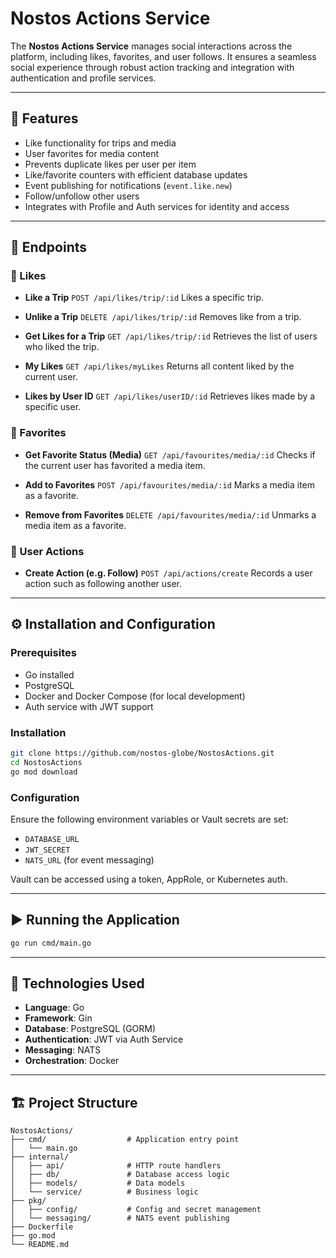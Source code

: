 # Nostos Actions Service

The **Nostos Actions Service** manages social interactions across the platform, including likes, favorites, and user follows. It ensures a seamless social experience through robust action tracking and integration with authentication and profile services.

---

## 🚀 Features

* Like functionality for trips and media
* User favorites for media content
* Prevents duplicate likes per user per item
* Like/favorite counters with efficient database updates
* Event publishing for notifications (`event.like.new`)
* Follow/unfollow other users
* Integrates with Profile and Auth services for identity and access

---

## 📌 Endpoints

### 🔹 Likes

* **Like a Trip**
  `POST /api/likes/trip/:id`
  Likes a specific trip.

* **Unlike a Trip**
  `DELETE /api/likes/trip/:id`
  Removes like from a trip.

* **Get Likes for a Trip**
  `GET /api/likes/trip/:id`
  Retrieves the list of users who liked the trip.

* **My Likes**
  `GET /api/likes/myLikes`
  Returns all content liked by the current user.

* **Likes by User ID**
  `GET /api/likes/userID/:id`
  Retrieves likes made by a specific user.

### 🔹 Favorites

* **Get Favorite Status (Media)**
  `GET /api/favourites/media/:id`
  Checks if the current user has favorited a media item.

* **Add to Favorites**
  `POST /api/favourites/media/:id`
  Marks a media item as a favorite.

* **Remove from Favorites**
  `DELETE /api/favourites/media/:id`
  Unmarks a media item as a favorite.

### 🔹 User Actions

* **Create Action (e.g. Follow)**
  `POST /api/actions/create`
  Records a user action such as following another user.

---

## ⚙️ Installation and Configuration

### Prerequisites

* Go installed
* PostgreSQL
* Docker and Docker Compose (for local development)
* Auth service with JWT support

### Installation

```bash
git clone https://github.com/nostos-globe/NostosActions.git
cd NostosActions
go mod download
```

### Configuration

Ensure the following environment variables or Vault secrets are set:

* `DATABASE_URL`
* `JWT_SECRET`
* `NATS_URL` (for event messaging)

Vault can be accessed using a token, AppRole, or Kubernetes auth.

---

## ▶️ Running the Application

```bash
go run cmd/main.go
```

---

## 🧱 Technologies Used

* **Language**: Go
* **Framework**: Gin
* **Database**: PostgreSQL (GORM)
* **Authentication**: JWT via Auth Service
* **Messaging**: NATS
* **Orchestration**: Docker

---

## 🏗️ Project Structure

```
NostosActions/
├── cmd/                  # Application entry point
│   └── main.go
├── internal/
│   ├── api/              # HTTP route handlers
│   ├── db/               # Database access logic
│   ├── models/           # Data models
│   └── service/          # Business logic
├── pkg/
│   ├── config/           # Config and secret management
│   └── messaging/        # NATS event publishing
├── Dockerfile
├── go.mod
└── README.md
```
